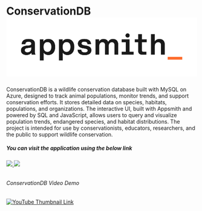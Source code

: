 # ConservationDB![](https://raw.githubusercontent.com/appsmithorg/appsmith/release/static/appsmith_logo_primary.png)
ConservationDB is a wildlife conservation database built with MySQL on Azure, designed to track animal populations, monitor trends, and support conservation efforts. It stores detailed data on species, habitats, populations, and organizations. The interactive UI, built with Appsmith and powered by SQL and JavaScript, allows users to query and visualize population trends, endangered species, and habitat distributions. The project is intended for use by conservationists, educators, researchers, and the public to support wildlife conservation.
<!--
![](https://raw.githubusercontent.com/appsmithorg/appsmith/release/static/images/integrations.png)

### [Github](https://github.com/appsmithorg/appsmith) • [Docs](https://docs.appsmith.com/?utm_source=github&utm_medium=social&utm_content=appsmith_docs&utm_campaign=null&utm_term=appsmith_docs) • [Community](https://community.appsmith.com/) • [Tutorials](https://github.com/appsmithorg/appsmith/tree/update/readme#tutorials) • [Youtube](https://www.youtube.com/appsmith) • [Discord](https://discord.gg/rBTTVJp)
-->
##### You can visit the application using the below link

###### [![](https://assets.appsmith.com/git-sync/Buttons.svg) ](https://app.appsmith.com/applications/67d8884fbe9a541048e6623a/pages/67d88850be9a541048e6623e) [![](https://assets.appsmith.com/git-sync/Buttons2.svg)](https://app.appsmith.com/applications/67d8884fbe9a541048e6623a/pages/67d88850be9a541048e6623e/edit)

###### ConservationDB Video Demo
[![YouTube Thumbnail Link](https://i3.ytimg.com/vi/YBA_L36pzsM/maxresdefault.jpg)](https://youtu.be/YBA_L36pzsM)
